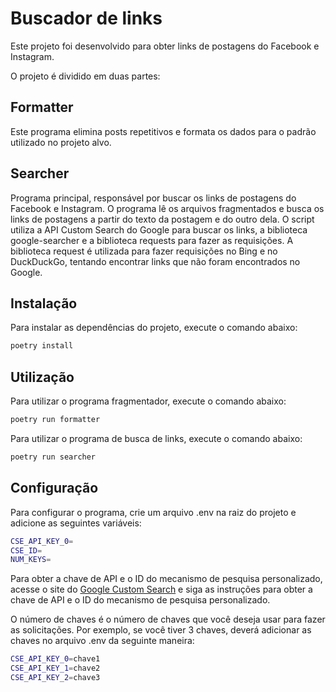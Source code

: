 # Buscador de links
Este projeto foi desenvolvido para obter links de postagens do Facebook e Instagram.

O projeto é dividido em duas partes:
## Formatter
Este programa elimina posts repetitivos e formata os dados para o padrão utilizado no projeto alvo.

## Searcher
Programa principal, responsável por buscar os links de postagens do Facebook e Instagram. O programa lê os arquivos fragmentados e busca os links de postagens a partir do texto da postagem e do outro dela. 
O script utiliza a API Custom Search do Google para buscar os links, a biblioteca google-searcher e a biblioteca requests para fazer as requisições. A biblioteca request é utilizada para fazer requisições no Bing e no DuckDuckGo, tentando encontrar links que não foram encontrados no Google.

## Instalação
Para instalar as dependências do projeto, execute o comando abaixo:
```bash
poetry install
```

## Utilização
Para utilizar o programa fragmentador, execute o comando abaixo:
```bash
poetry run formatter
```

Para utilizar o programa de busca de links, execute o comando abaixo:
```bash
poetry run searcher
```

## Configuração	
Para configurar o programa, crie um arquivo .env na raiz do projeto e adicione as seguintes variáveis:
```bash
CSE_API_KEY_0=
CSE_ID=
NUM_KEYS=
```

Para obter a chave de API e o ID do mecanismo de pesquisa personalizado, acesse o site do [Google Custom Search](https://developers.google.com/custom-search/v1/overview) e siga as instruções para obter a chave de API e o ID do mecanismo de pesquisa personalizado.

O número de chaves é o número de chaves que você deseja usar para fazer as solicitações. Por exemplo, se você tiver 3 chaves, deverá adicionar as chaves no arquivo .env da seguinte maneira:
```bash
CSE_API_KEY_0=chave1
CSE_API_KEY_1=chave2
CSE_API_KEY_2=chave3
```
